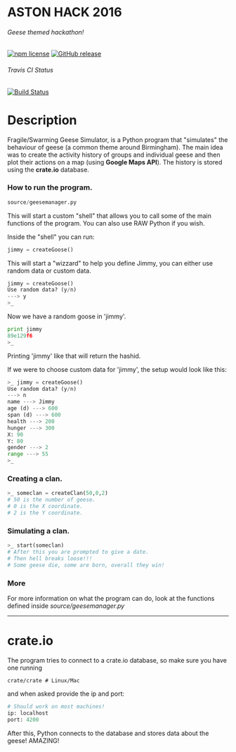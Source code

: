 ASTON HACK 2016
===
###### Geese themed hackathon!

[![npm license](https://img.shields.io/npm/l/awesome-badges.svg)](https://github.com/thee-engineer/astonhack-2016)
[![GitHub release](https://img.shields.io/github/release/qubyte/rubidium.svg)](https://github.com/thee-engineer/astonhack-2016)

###### Travis CI Status
[![Build Status](https://travis-ci.com/thee-engineer/astonhack-2016.svg?token=ySNrvJx6Lqs7r3y3HqKN&branch=master)](https://travis-ci.com/thee-engineer/astonhack-2016)


# Description
Fragile/Swarming Geese Simulator, is a Python program that "simulates" the
behaviour of geese (a common theme around Birmingham). The main idea was to
create the activity history of groups and individual geese and then plot their
actions on a map (using **Google Maps API**). The history is stored using the **crate.io**
database.

### How to run the program.
```python
source/geesemanager.py
```
This will start a custom "shell" that allows you to call some of the main
functions of the program. You can also use RAW Python if you wish.

Inside the "shell" you can run:
```python
jimmy = createGoose()
```
This will start a "wizzard" to help you define
Jimmy, you can either use random data or custom
data.
```python
jimmy = createGoose()
Use random data? (y/n)
---> y
>_
```
Now we have a random goose in 'jimmy'.
```python
print jimmy
89e129f6
>_
```
Printing 'jimmy' like that will return the hashid.


If we were to choose custom data for 'jimmy', the
setup would look like this:
```python
>_ jimmy = createGoose()
Use random data? (y/n)
---> n
name ---> Jimmy
age (d) ---> 600
span (d) ---> 600
health ---> 200
hunger ---> 300
X: 90
Y: 80
gender ---> 2
range ---> 55
>_
```

### Creating a clan.

```python
>_ someclan = createClan(50,0,2)
# 50 is the number of geese.
# 0 is the X coordinate.
# 2 is the Y coordinate.
```

### Simulating a clan.

```python
>_ start(someclan)
# After this you are prompted to give a date.
# Then hell breaks loose!!!
# Some geese die, some are born, overall they win!
```

### More
For more information on what the program can do, look at the functions defined inside *source/geesemanager.py*

---
# crate.io
The program tries to connect to a crate.io database, so make sure you have one running
```shell
crate/crate # Linux/Mac
```
and when asked provide the ip and port:
```python
# Should work on most machines!
ip: localhost
port: 4200
```
After this, Python connects to the database and stores data about the geese! AMAZING!
